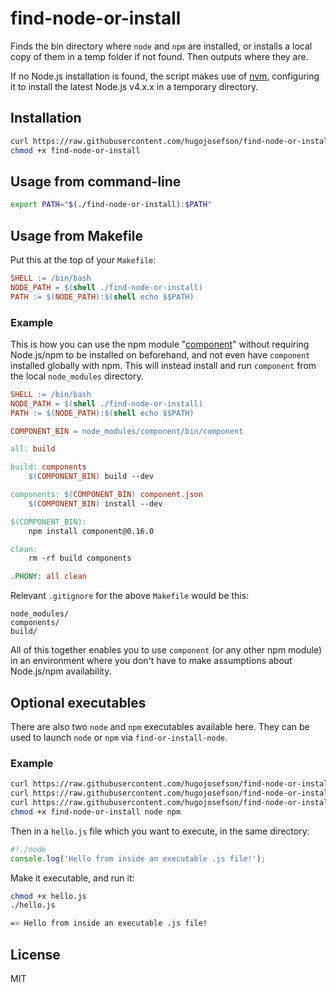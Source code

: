 # find-node-or-install

Finds the bin directory where `node` and `npm` are installed, or installs a local copy of them in a temp folder if not found. Then outputs where they are.

If no Node.js installation is found, the script makes use of [nvm](https://github.com/creationix/nvm), configuring it to install the latest Node.js v4.x.x in a temporary directory.

## Installation

```bash
curl https://raw.githubusercontent.com/hugojosefson/find-node-or-install/master/find-node-or-install -o find-node-or-install
chmod +x find-node-or-install
```

## Usage from command-line

```bash
export PATH="$(./find-node-or-install):$PATH"
```

## Usage from Makefile

Put this at the top of your `Makefile`:

```Makefile
SHELL := /bin/bash
NODE_PATH = $(shell ./find-node-or-install)
PATH := $(NODE_PATH):$(shell echo $$PATH)
```

### Example

This is how you can use the npm module "[component](https://github.com/component/component)" without requiring Node.js/npm to be installed on beforehand, and not even have `component` installed globally with npm. This will instead install and run `component` from the local `node_modules` directory.

```Makefile
SHELL := /bin/bash
NODE_PATH = $(shell ./find-node-or-install)
PATH := $(NODE_PATH):$(shell echo $$PATH)

COMPONENT_BIN = node_modules/component/bin/component

all: build

build: components
	$(COMPONENT_BIN) build --dev

components: $(COMPONENT_BIN) component.json
	$(COMPONENT_BIN) install --dev

$(COMPONENT_BIN):
	npm install component@0.16.0

clean:
	rm -rf build components

.PHONY: all clean
```

Relevant `.gitignore` for the above `Makefile` would be this:

    node_modules/
    components/
    build/

All of this together enables you to use `component` (or any other npm module) in an environment where you don't have to make assumptions about Node.js/npm availability.

## Optional executables

There are also two `node` and `npm` executables available here. They can be used to launch `node` or `npm` via `find-or-install-node`.

### Example

```bash
curl https://raw.githubusercontent.com/hugojosefson/find-node-or-install/master/find-node-or-install -o find-node-or-install
curl https://raw.githubusercontent.com/hugojosefson/find-node-or-install/master/node -o node
curl https://raw.githubusercontent.com/hugojosefson/find-node-or-install/master/npm -o npm
chmod +x find-node-or-install node npm
```

Then in a `hello.js` file which you want to execute, in the same directory:

```javascript
#!./node
console.log('Hello from inside an executable .js file!');
```

Make it executable, and run it:

```bash
chmod +x hello.js
./hello.js

=> Hello from inside an executable .js file!
```

## License

  MIT

